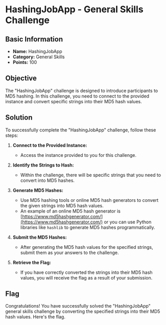 # HashingJobApp - General Skills Challenge

## Basic Information
- **Name:** HashingJobApp
- **Category:** General Skills
- **Points:** 100

## Objective
The "HashingJobApp" challenge is designed to introduce participants to MD5 hashing. In this challenge, you need to connect to the provided instance and convert specific strings into their MD5 hash values.

## Solution
To successfully complete the "HashingJobApp" challenge, follow these steps:

1. **Connect to the Provided Instance:**
   - Access the instance provided to you for this challenge.

2. **Identify the Strings to Hash:**
   - Within the challenge, there will be specific strings that you need to convert into MD5 hashes.

3. **Generate MD5 Hashes:**
   - Use MD5 hashing tools or online MD5 hash generators to convert the given strings into MD5 hash values.
   - An example of an online MD5 hash generator is [https://www.md5hashgenerator.com/](https://www.md5hashgenerator.com/) or you can use Python libraries like `hashlib` to generate MD5 hashes programmatically.

4. **Submit the MD5 Hashes:**
   - After generating the MD5 hash values for the specified strings, submit them as your answers to the challenge.

5. **Retrieve the Flag:**
   - If you have correctly converted the strings into their MD5 hash values, you will receive the flag as a result of your submission.

## Flag
Congratulations! You have successfully solved the "HashingJobApp" general skills challenge by converting the specified strings into their MD5 hash values. Here's the flag.
